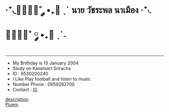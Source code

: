 # ‧⁺◟🧝🏻‍♀️🎄˚ ༘ •₊🎁 ˎˊ นาย วัชระพล นาเมือง ‧⁺◟🧝🏻‍♀️🎄˚ ༘ •₊🎁 ˎˊ˗
---
*  My Brithday is 13 January 2004
*  Study on Kasetsart Sriracha
*  ID : 6530200240
*  I Like Play football and listen to music
*  Number Phone  :  0959292700
*  Contact : [IG](https://www.instagram.com/Ter.tl)


[description](description.md)
<br>
[Pluem](https://kongsiri07.github.io)




